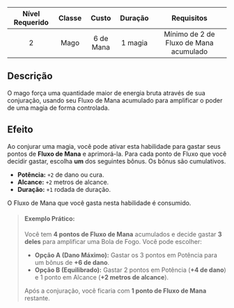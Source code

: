 
| Nível Requerido | Classe | Custo | Duração | Requisitos |
| :---: | :---: | :---: | :---: | :---: |
| 2 | Mago | 6 de Mana | 1 magia | Mínimo de 2 de Fluxo de Mana acumulado |

## Descrição
O mago força uma quantidade maior de energia bruta através de sua conjuração, usando seu Fluxo de Mana acumulado para amplificar o poder de uma magia de forma controlada.

## Efeito
Ao conjurar uma magia, você pode ativar esta habilidade para gastar seus pontos de **Fluxo de Mana** e aprimorá-la. Para cada ponto de Fluxo que você decidir gastar, escolha **um** dos seguintes bônus. Os bônus são cumulativos.

* **Potência:** `+2` de dano ou cura.
* **Alcance:** `+2` metros de alcance.
* **Duração:** `+1` rodada de duração.

O Fluxo de Mana que você gasta nesta habilidade é consumido.

> #### Exemplo Prático:
> Você tem **4 pontos de Fluxo de Mana** acumulados e decide gastar **3 deles** para amplificar uma Bola de Fogo. Você pode escolher:
> * **Opção A (Dano Máximo):** Gastar os 3 pontos em Potência para um bônus de **+6 de dano**.
> * **Opção B (Equilibrado):** Gastar 2 pontos em Potência (**+4 de dano**) e 1 ponto em Alcance (**+2 metros de alcance**).
>
> Após a conjuração, você ficaria com **1 ponto de Fluxo de Mana** restante.